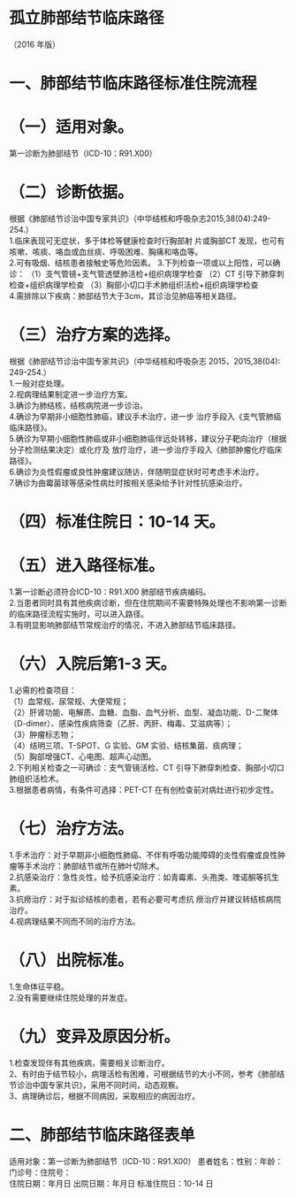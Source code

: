 # 孤立肺部结节临床路径  
（2016 年版）  
# 一、肺部结节临床路径标准住院流程  
# （一）适用对象。  
第一诊断为肺部结节（ICD-10：R91.X00）  
# （二）诊断依据。  
根据《肺部结节诊治中国专家共识》（中华结核和呼吸杂志2015,38(04):249-254.）  
1.临床表现可无症状，多于体检等健康检查时行胸部射 片或胸部CT 发现，也可有咳嗽、咳痰、咯血或血丝痰、呼吸困难、胸痛和咯血等。  
2.可有吸烟、结核患者接触史等危险因素。 3.下列检查一项或以上阳性，可以确诊： （1）支气管镜$+$支气管透壁肺活检$+$组织病理学检查 （2）CT 引导下肺穿刺检查$+$组织病理学检查 （3）胸部小切口手术肺组织活检$+$组织病理学检查  
4.需排除以下疾病：肺部结节大于3cm，其诊治见肺癌等相关路径。  
# （三）治疗方案的选择。  
根据《肺部结节诊治中国专家共识》（中华结核和呼吸杂志 2015，2015,38(04): 249-254.）  
1.一般对症处理。  
2.视病理结果制定进一步治疗方案。  
3.确诊为肺结核，结核病院进一步诊治。  
4.确诊为早期非小细胞性肺癌，建议手术治疗，进一步 治疗手段入《支气管肺癌临床路径》。  
5.确诊为早期小细胞性肺癌或非小细胞肺癌伴远处转移，建议分子靶向治疗（根据分子检测结果决定）或化疗及 放疗治疗，进一步治疗手段入《肺部肿瘤化疗临床路径》。  
6.确诊为炎性假瘤或良性肿瘤建议随访，伴随明显症状时可考虑手术治疗。  
7.确诊为曲霉菌球等感染性病灶时按相关感染给予针对性抗感染治疗。  
# （四）标准住院日：10-14 天。  
# （五）进入路径标准。  
1.第一诊断必须符合ICD-10：R91.X00 肺部结节疾病编码。  
2.当患者同时具有其他疾病诊断，但在住院期间不需要特殊处理也不影响第一诊断的临床路径流程实施时，可以进入路径。  
3.有明显影响肺部结节常规治疗的情况，不进入肺部结节临床路径。  
# （六）入院后第1-3 天。  
1.必需的检查项目：  
（1）血常规、尿常规、大便常规；  
（2）肝肾功能、电解质、血糖、血脂、血气分析、血型、凝血功能、D-二聚体（D-dimer）、感染性疾病筛查（乙肝、丙肝、梅毒、艾滋病等）；  
（3）肿瘤标志物；  
（4）结明三项、T-SPOT、G 实验、GM 实验、结核集菌、痰病理；  
（5）胸部增强CT、心电图、超声心动图。  
2.下列相关检查之一可确诊：支气管镜活检、CT 引导下肺穿刺检查、胸部小切口肺组织活检术。  
3.根据患者病情，有条件可选择：PET-CT 在有创检查前对病灶进行初步定性。  
# （七）治疗方法。  
1.手术治疗：对于早期非小细胞性肺癌、不伴有呼吸功能障碍的炎性假瘤或良性肿瘤等手术治疗：肺部结节或所在肺叶切除术。  
2.抗感染治疗：急性炎性，给予抗感染治疗：如青霉素、头孢类、喹诺酮等抗生素。  
3.抗痨治疗：对于拟诊结核的患者，若有必要可考虑抗 痨治疗并建议转结核病院治疗。  
4.视病理结果不同而不同的治疗方法。  
# （八）出院标准。  
1.生命体征平稳。  
2.没有需要继续住院处理的并发症。  
# （九）变异及原因分析。  
1.检查发现伴有其他疾病，需要相关诊断治疗。  
2、有时由于结节较小，病理活检有困难，可根据结节的大小不同，参考《肺部结节诊治中国专家共识》，采用不同时间，动态观察。  
3、病理确诊后，根据不同病因，采取相应的病因治疗。  
# 二、肺部结节临床路径表单  
适用对象：第一诊断为肺部结节（ICD-10：R91.X00） 患者姓名：性别：年龄：门诊号：住院号：  
住院日期：年月日  出院日期：年月日   标准住院日：10-14 日  
